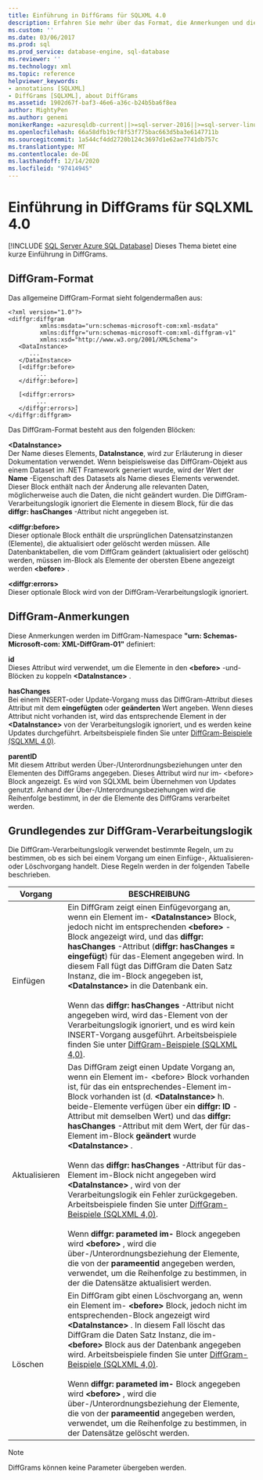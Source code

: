 ```yaml
---
title: Einführung in DiffGrams für SQLXML 4.0
description: Erfahren Sie mehr über das Format, die Anmerkungen und die Verarbeitungslogik der Diffgrams in SQLXML 4,0.
ms.custom: ''
ms.date: 03/06/2017
ms.prod: sql
ms.prod_service: database-engine, sql-database
ms.reviewer: ''
ms.technology: xml
ms.topic: reference
helpviewer_keywords:
- annotations [SQLXML]
- DiffGrams [SQLXML], about DiffGrams
ms.assetid: 1902d67f-baf3-46e6-a36c-b24b5ba6f8ea
author: MightyPen
ms.author: genemi
monikerRange: =azuresqldb-current||>=sql-server-2016||>=sql-server-linux-2017||=azuresqldb-mi-current
ms.openlocfilehash: 66a58dfb19cf8f53f775bac663d5ba3e6147711b
ms.sourcegitcommit: 1a544cf4dd2720b124c3697d1e62ae7741db757c
ms.translationtype: MT
ms.contentlocale: de-DE
ms.lasthandoff: 12/14/2020
ms.locfileid: "97414945"
---
```

# <a name="introduction-to-diffgrams-in-sqlxml-40"></a>Einführung in DiffGrams für SQLXML 4.0
[!INCLUDE [SQL Server Azure SQL Database](../../../includes/applies-to-version/sql-asdb.md)]
  Dieses Thema bietet eine kurze Einführung in DiffGrams.  
  
## <a name="diffgram-format"></a>DiffGram-Format  
 Das allgemeine DiffGram-Format sieht folgendermaßen aus:  
  
```  
<?xml version="1.0"?>  
<diffgr:diffgram   
         xmlns:msdata="urn:schemas-microsoft-com:xml-msdata"  
         xmlns:diffgr="urn:schemas-microsoft-com:xml-diffgram-v1"  
         xmlns:xsd="http://www.w3.org/2001/XMLSchema">  
   <DataInstance>  
      ...  
   </DataInstance>  
   [<diffgr:before>  
        ...  
   </diffgr:before>]  
  
   [<diffgr:errors>  
        ...  
   </diffgr:errors>]  
</diffgr:diffgram>  
```  
  
 Das DiffGram-Format besteht aus den folgenden Blöcken:  
  
 **\<DataInstance>**  
 Der Name dieses Elements, **DataInstance**, wird zur Erläuterung in dieser Dokumentation verwendet. Wenn beispielsweise das DiffGram-Objekt aus einem Dataset im .NET Framework generiert wurde, wird der Wert der **Name** -Eigenschaft des Datasets als Name dieses Elements verwendet. Dieser Block enthält nach der Änderung alle relevanten Daten, möglicherweise auch die Daten, die nicht geändert wurden. Die DiffGram-Verarbeitungslogik ignoriert die Elemente in diesem Block, für die das **diffgr: hasChanges** -Attribut nicht angegeben ist.  
  
 **\<diffgr:before>**  
 Dieser optionale Block enthält die ursprünglichen Datensatzinstanzen (Elemente), die aktualisiert oder gelöscht werden müssen. Alle Datenbanktabellen, die vom DiffGram geändert (aktualisiert oder gelöscht) werden, müssen im-Block als Elemente der obersten Ebene angezeigt werden **\<before>** .  
  
 **\<diffgr:errors>**  
 Dieser optionale Block wird von der DiffGram-Verarbeitungslogik ignoriert.  
  
## <a name="diffgram-annotations"></a>DiffGram-Anmerkungen  
 Diese Anmerkungen werden im DiffGram-Namespace **"urn: Schemas-Microsoft-com: XML-DiffGram-01"** definiert:  
  
 **id**  
 Dieses Attribut wird verwendet, um die Elemente in den **\<before>** -und-Blöcken zu koppeln **\<DataInstance>** .  
  
 **hasChanges**  
 Bei einem INSERT-oder Update-Vorgang muss das DiffGram-Attribut dieses Attribut mit dem **eingefügten** oder **geänderten** Wert angeben. Wenn dieses Attribut nicht vorhanden ist, wird das entsprechende Element in der **\<DataInstance>** von der Verarbeitungslogik ignoriert, und es werden keine Updates durchgeführt. Arbeitsbeispiele finden Sie unter [DiffGram-Beispiele &#40;SQLXML 4,0&#41;](../../../relational-databases/sqlxml-annotated-xsd-schemas-xpath-queries/diffgram/diffgram-examples-sqlxml-4-0.md).  
  
 **parentID**  
 Mit diesem Attribut werden Über-/Unterordnungsbeziehungen unter den Elementen des DiffGrams angegeben. Dieses Attribut wird nur im- \<before> Block angezeigt. Es wird von SQLXML beim Übernehmen von Updates genutzt. Anhand der Über-/Unterordnungsbeziehungen wird die Reihenfolge bestimmt, in der die Elemente des DiffGrams verarbeitet werden.  
  
## <a name="understanding-the-diffgram-processing-logic"></a>Grundlegendes zur DiffGram-Verarbeitungslogik  
 Die DiffGram-Verarbeitungslogik verwendet bestimmte Regeln, um zu bestimmen, ob es sich bei einem Vorgang um einen Einfüge-, Aktualisieren- oder Löschvorgang handelt. Diese Regeln werden in der folgenden Tabelle beschrieben.  
  
|Vorgang|BESCHREIBUNG|  
|---------------|-----------------|  
|Einfügen|Ein DiffGram zeigt einen Einfügevorgang an, wenn ein Element im- **\<DataInstance>** Block, jedoch nicht im entsprechenden **\<before>** -Block angezeigt wird, und das **diffgr: hasChanges** -Attribut (**diffgr: hasChanges = eingefügt**) für das-Element angegeben wird. In diesem Fall fügt das DiffGram die Daten Satz Instanz, die im-Block angegeben ist, **\<DataInstance>** in die Datenbank ein.<br /><br /> Wenn das **diffgr: hasChanges** -Attribut nicht angegeben wird, wird das-Element von der Verarbeitungslogik ignoriert, und es wird kein INSERT-Vorgang ausgeführt. Arbeitsbeispiele finden Sie unter [DiffGram-Beispiele &#40;SQLXML 4,0&#41;](../../../relational-databases/sqlxml-annotated-xsd-schemas-xpath-queries/diffgram/diffgram-examples-sqlxml-4-0.md).|  
|Aktualisieren|Das DiffGram zeigt einen Update Vorgang an, wenn ein Element im- \<before> Block vorhanden ist, für das ein entsprechendes-Element im-Block vorhanden ist (d. **\<DataInstance>** h. beide-Elemente verfügen über ein **diffgr: ID** -Attribut mit demselben Wert) und das **diffgr: hasChanges** -Attribut mit dem Wert, der für das-Element im-Block **geändert** wurde **\<DataInstance>** .<br /><br /> Wenn das **diffgr: hasChanges** -Attribut für das-Element im-Block nicht angegeben wird **\<DataInstance>** , wird von der Verarbeitungslogik ein Fehler zurückgegeben. Arbeitsbeispiele finden Sie unter [DiffGram-Beispiele &#40;SQLXML 4,0&#41;](../../../relational-databases/sqlxml-annotated-xsd-schemas-xpath-queries/diffgram/diffgram-examples-sqlxml-4-0.md).<br /><br /> Wenn **diffgr: parameted im-** Block angegeben wird **\<before>** , wird die über-/Unterordnungsbeziehung der Elemente, die von der **parameentid** angegeben werden, verwendet, um die Reihenfolge zu bestimmen, in der die Datensätze aktualisiert werden.|  
|Löschen|Ein DiffGram gibt einen Löschvorgang an, wenn ein Element im- **\<before>** Block, jedoch nicht im entsprechenden-Block angezeigt wird **\<DataInstance>** . In diesem Fall löscht das DiffGram die Daten Satz Instanz, die im- **\<before>** Block aus der Datenbank angegeben wird. Arbeitsbeispiele finden Sie unter [DiffGram-Beispiele &#40;SQLXML 4,0&#41;](../../../relational-databases/sqlxml-annotated-xsd-schemas-xpath-queries/diffgram/diffgram-examples-sqlxml-4-0.md).<br /><br /> Wenn **diffgr: parameted im-** Block angegeben wird **\<before>** , wird die über-/Unterordnungsbeziehung der Elemente, die von der **parameentid** angegeben werden, verwendet, um die Reihenfolge zu bestimmen, in der Datensätze gelöscht werden.|  
  
> [!NOTE]  
>  DiffGrams können keine Parameter übergeben werden.  
  
  

